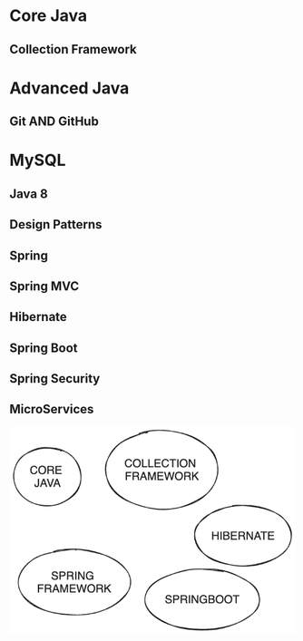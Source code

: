 # Core Java
## Collection Framework

# Advanced Java
## Git AND GitHub

# MySQL




## Java 8
## Design Patterns
## Spring 
## Spring MVC
## Hibernate
## Spring Boot
## Spring Security
## MicroServices


![java](images/java.png)